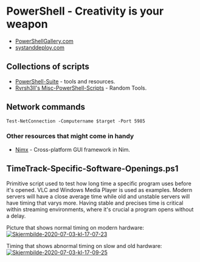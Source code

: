 # PowerShell - Creativity is your weapon

- [PowerShellGallery.com](https://www.powershellgallery.com)
- [systanddeploy.com](http://www.systanddeploy.com)

## Collections of scripts
- [PowerShell-Suite](https://github.com/FuzzySecurity/PowerShell-Suite) - tools and resources.
- [Rvrsh3ll's Misc-PowerShell-Scripts](https://github.com/rvrsh3ll/Misc-Powershell-Scripts) - Random Tools.

## Network commands
````
Test-NetConnection -Computername $target -Port 5985
````

### Other resources that might come in handy
- [Nimx](https://github.com/yglukhov/nimx) - Cross-platform GUI framework in Nim.

## TimeTrack-Specific-Software-Openings.ps1
Primitive script used to test how long time a specific program uses before it's opened. VLC and Windows Media Player is used as examples. Modern servers will have a close average time while old and unstable servers will have timing that varys more. Having stable and precises time is critical within streaming environments, where it's crucial a program opens without a delay.

Picture that shows normal timing on modern hardware:  
<a href="https://imgbb.com/"><img src="https://i.ibb.co/yVwZmvD/Skjermbilde-2020-07-03-kl-17-07-23.png" alt="Skjermbilde-2020-07-03-kl-17-07-23" border="0"></a>

Timing that shows abnormal timing on slow and old hardware:  
<a href="https://imgbb.com/"><img src="https://i.ibb.co/PW4CQkC/Skjermbilde-2020-07-03-kl-17-09-25.png" alt="Skjermbilde-2020-07-03-kl-17-09-25" border="0"></a>
